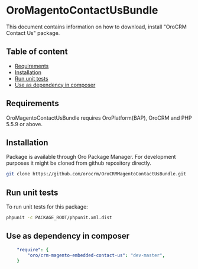 OroMagentoContactUsBundle
=====================

This document contains information on how to download, install "OroCRM Contact Us" package.

Table of content
-----------------

- [Requirements](#requirements)
- [Installation](#installation)
- [Run unit tests](#run-unit-tests)
- [Use as dependency in composer](#use-as-dependency-in-composer)

Requirements
------------

OroMagentoContactUsBundle requires OroPlatform(BAP), OroCRM and PHP 5.5.9 or above.

Installation
------------

Package is available through Oro Package Manager.
For development purposes it might be cloned from github repository directly.

```bash
git clone https://github.com/orocrm/OroCRMMagentoContactUsBundle.git
```

Run unit tests
--------------

To run unit tests for this package:

```bash
phpunit -c PACKAGE_ROOT/phpunit.xml.dist
```

Use as dependency in composer
-----------------------------

```yaml
    "require": {
        "oro/crm-magento-embedded-contact-us": "dev-master",
    }
```

